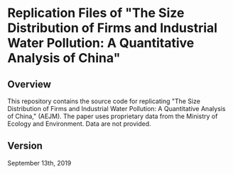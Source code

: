 Replication Files of "The Size Distribution of Firms and Industrial Water Pollution: A Quantitative Analysis of China"
=====
Overview
----
This repository contains the source code for replicating "The Size Distribution of Firms and Industrial Water Pollution: A Quantitative Analysis of China," (AEJM). The paper uses proprietary data from the Ministry of Ecology and Environment. Data are not provided.

Version
----
September 13th, 2019
